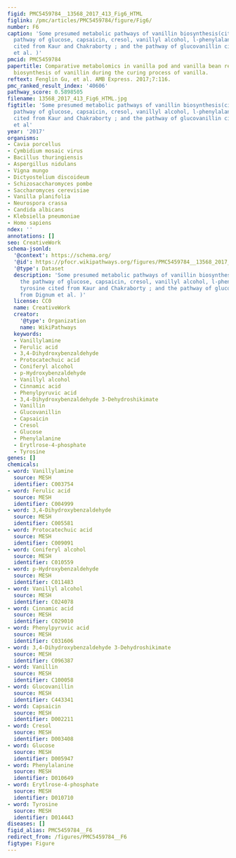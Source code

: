 ```yaml
---
figid: PMC5459784__13568_2017_413_Fig6_HTML
figlink: /pmc/articles/PMC5459784/figure/Fig6/
number: F6
caption: 'Some presumed metabolic pathways of vanillin biosynthesis(cited from: the
  pathway of glucose, capsaicin, cresol, vanillyl alcohol, l-phenylalanine, tyrosine
  cited from Kaur and Chakraborty ; and the pathway of glucovanillin cited from Dignum
  et al. )'
pmcid: PMC5459784
papertitle: Comparative metabolomics in vanilla pod and vanilla bean revealing the
  biosynthesis of vanillin during the curing process of vanilla.
reftext: Fenglin Gu, et al. AMB Express. 2017;7:116.
pmc_ranked_result_index: '40606'
pathway_score: 0.5898505
filename: 13568_2017_413_Fig6_HTML.jpg
figtitle: 'Some presumed metabolic pathways of vanillin biosynthesis(cited from: the
  pathway of glucose, capsaicin, cresol, vanillyl alcohol, l-phenylalanine, tyrosine
  cited from Kaur and Chakraborty ; and the pathway of glucovanillin cited from Dignum
  et al'
year: '2017'
organisms:
- Cavia porcellus
- Cymbidium mosaic virus
- Bacillus thuringiensis
- Aspergillus nidulans
- Vigna mungo
- Dictyostelium discoideum
- Schizosaccharomyces pombe
- Saccharomyces cerevisiae
- Vanilla planifolia
- Neurospora crassa
- Candida albicans
- Klebsiella pneumoniae
- Homo sapiens
ndex: ''
annotations: []
seo: CreativeWork
schema-jsonld:
  '@context': https://schema.org/
  '@id': https://pfocr.wikipathways.org/figures/PMC5459784__13568_2017_413_Fig6_HTML.html
  '@type': Dataset
  description: 'Some presumed metabolic pathways of vanillin biosynthesis(cited from:
    the pathway of glucose, capsaicin, cresol, vanillyl alcohol, l-phenylalanine,
    tyrosine cited from Kaur and Chakraborty ; and the pathway of glucovanillin cited
    from Dignum et al. )'
  license: CC0
  name: CreativeWork
  creator:
    '@type': Organization
    name: WikiPathways
  keywords:
  - Vanillylamine
  - Ferulic acid
  - 3,4-Dihydroxybenzaldehyde
  - Protocatechuic acid
  - Coniferyl alcohol
  - p-Hydroxybenzaldehyde
  - Vanillyl alcohol
  - Cinnamic acid
  - Phenylpyruvic acid
  - 3,4-Dihydroxybenzaldehyde 3-Dehydroshikimate
  - Vanillin
  - Glucovanillin
  - Capsaicin
  - Cresol
  - Glucose
  - Phenylalanine
  - Erytlrose-4-phosphate
  - Tyrosine
genes: []
chemicals:
- word: Vanillylamine
  source: MESH
  identifier: C003754
- word: Ferulic acid
  source: MESH
  identifier: C004999
- word: 3,4-Dihydroxybenzaldehyde
  source: MESH
  identifier: C005581
- word: Protocatechuic acid
  source: MESH
  identifier: C009091
- word: Coniferyl alcohol
  source: MESH
  identifier: C010559
- word: p-Hydroxybenzaldehyde
  source: MESH
  identifier: C011483
- word: Vanillyl alcohol
  source: MESH
  identifier: C024078
- word: Cinnamic acid
  source: MESH
  identifier: C029010
- word: Phenylpyruvic acid
  source: MESH
  identifier: C031606
- word: 3,4-Dihydroxybenzaldehyde 3-Dehydroshikimate
  source: MESH
  identifier: C096387
- word: Vanillin
  source: MESH
  identifier: C100058
- word: Glucovanillin
  source: MESH
  identifier: C443341
- word: Capsaicin
  source: MESH
  identifier: D002211
- word: Cresol
  source: MESH
  identifier: D003408
- word: Glucose
  source: MESH
  identifier: D005947
- word: Phenylalanine
  source: MESH
  identifier: D010649
- word: Erytlrose-4-phosphate
  source: MESH
  identifier: D010710
- word: Tyrosine
  source: MESH
  identifier: D014443
diseases: []
figid_alias: PMC5459784__F6
redirect_from: /figures/PMC5459784__F6
figtype: Figure
---
```

